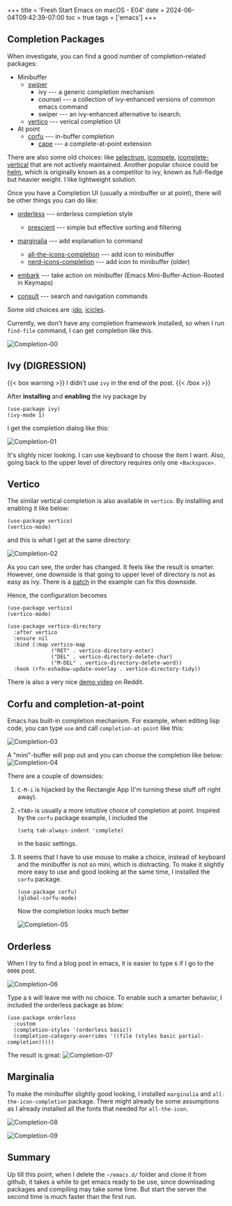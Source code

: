 +++
title = 'Fresh Start Emacs on macOS - E04'
date = 2024-06-04T09:42:39-07:00
toc = true
tags = ['emacs']
+++

## Completion Packages

When investigate, you can find a good number of completion-related packages:

- Minibuffer
  - [swiper](https://github.com/abo-abo/swiper)
    - ivy --- a generic completion mechanism
    - counsel --- a collection of ivy-enhanced versions of common emacs command
    - swiper --- an ivy-enhanced alternative to isearch.
  - [vertico](https://github.com/minad/vertico) --- verical completion UI
- At point
  - [corfu](https://github.com/minad/corfu) --- in-buffer completion
    - [cape](https://github.com/minad/cape) --- a complete-at-point extension

There are also some old choices: like [selectrum](https://github.com/radian-software/selectrum), [icompete](https://www.emacswiki.org/emacs/IcompleteMode), [icomplete-vertical](https://github.com/oantolin/icomplete-vertical) that are not actively maintained. Another popular choice could be [helm](https://github.com/emacs-helm/helm), which is originally known as a competitor to ivy, known as full-fledge but heavier weight. I like lightweight solution.

Once you have a Completion UI (usually a minibuffer or at point), there will be other things you can do like:

- [orderless](https://github.com/oantolin/orderless) --- orderless completion style
  - [prescient](https://github.com/radian-software/prescient.el) --- simple but effective sorting and filtering

- [marginalia](https://github.com/minad/marginalia) --- add explanation to command
  - [all-the-icons-completion](https://github.com/iyefrat/all-the-icons-completion) --- add icon to minibuffer
  - [nerd-icons-completion](https://github.com/rainstormstudio/nerd-icons-completion) --- add icon to minibuffer (older)
- [embark](https://github.com/oantolin/embark) --- take action on minibuffer (Emacs Mini-Buffer-Action-Rooted in Keymaps)
- [consult](https://github.com/minad/consult) --- search and navigation commands

Some old choices are :[ido](https://www.gnu.org/software/emacs/manual/html_mono/ido.html#Activation), [icicles](https://github.com/emacsmirror/icicles).

Currently, we don't have any completion framework installed, so when I run `find-file` command, I can get completion like this.

![Completion-00](completion-00.png)

## Ivy (DIGRESSION)

{{< box warning >}}
I didn't use `ivy` in the end of the post.
{{< /box >}}

After **installing** and **enabling** the ivy package by

```elisp
(use-package ivy)
(ivy-mode 1)
```

I get the completion dialog like this:

![Completion-01](completion-01.png)

It's slighly nicer looking. I can use keyboard to choose the item I want. Also, going back to the upper level of directory requires only one `<Backspace>`.

## Vertico

The similar vertical completion is also available in `vertico`. By installing and enabling it like below:

```elisp
(use-package vertico)
(vertico-mode)
```

and this is what I get at the same directory:

![Completion-02](completion-02.png)

As you can see, the order has changed. It feels like the result is smarter. However, one downside is that going to upper level of directory is not as easy as ivy. There is a [patch](https://github.com/minad/vertico?tab=readme-ov-file#extensions) in the example can fix this downside.

Hence, the configuration becomes

```elisp
(use-package vertico)
(vertico-mode)

(use-package vertico-directory
  :after vertico
  :ensure nil
  :bind (:map vertico-map
              ("RET" . vertico-directory-enter)
              ("DEL" . vertico-directory-delete-char)
              ("M-DEL" . vertico-directory-delete-word))
  :hook (rfn-eshadow-update-overlay . vertico-directory-tidy))
```

There is also a very nice [demo video](https://www.reddit.com/r/emacs/comments/ryqfz1/vertico_extensions_demo/) on Reddit.

## Corfu and completion-at-point

Emacs has built-in completion mechanism. For example, when editing lisp code, you can type `use` and call `completion-at-point` like this:

![Completion-03](completion-03.png)

A "mini"-buffer will pop out and you can choose the completion like below:
![Completion-04](completion-04.png)

There are a couple of downsides:

1. `C-M-i` is hijacked by the Rectangle App (I'm turning these stuff off right away).
2. `<TAB>` is usually a more intuitive choice of completion at point. Inspired by the `corfu` package example, I included the

   ```elisp
   (setq tab-always-indent 'complete)
   ```

   in the basic settings.
3. It seems that I have to use mouse to make a choice, instead of keyboard and the minibuffer is not so mini, which is distracting. To make it slightly more easy to use and good looking at the same time, I installed the `corfu` package.

   ```elisp
   (use-package corfu)
   (global-corfu-mode)
   ```

   Now the completion looks much better

   ![Completion-05](completion-05.png)

## Orderless

When I try to find a blog post in emacs, it is easier to type `6` if I go to the `0006` post.

![Completion-06](completion-06.png)

Type a `6` will leave me with no choice. To enable such a smarter behavior, I included the orderless package as blow:

```elisp
(use-package orderless
  :custom
  (completion-styles '(orderless basic))
  (completion-category-overrides '((file (styles basic partial-completion)))))
```

The result is great:
![Completion-07](completion-07.png)

## Marginalia

To make the minibuffer slightly good looking, I installed `marginalia` and `all-the-icon-completion` package. There might already be some assumptions as I already installed all the fonts that needed for `all-the-icon`.

![Completion-08](completion-08.png)

![Completion-09](completion-09.png)

## Summary

Up till this point, when I delete the `~/emacs.d/` folder and clone it from github, it takes a while to get emacs ready to be use, since downloading packages and compiling may take some time. But start the server the second time is much faster than the first run.
